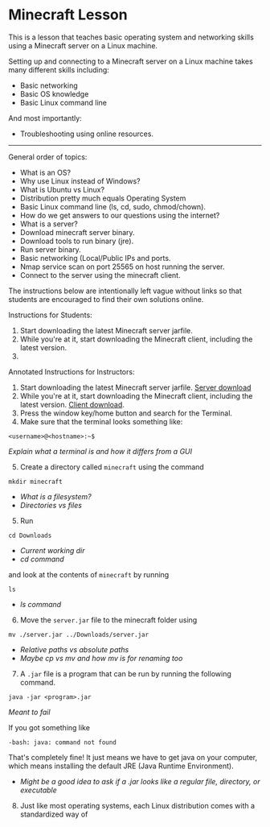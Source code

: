 # Minecraft Lesson

This is a lesson that teaches basic operating system and networking skills using a Minecraft server on a Linux machine.

Setting up and connecting to a Minecraft server on a Linux machine takes many different skills including:
- Basic networking
- Basic OS knowledge
- Basic Linux command line

And most importantly:

- Troubleshooting using online resources.

--- 

General order of topics:
- What is an OS?
- Why use Linux instead of Windows?
- What is Ubuntu vs Linux?
- Distribution pretty much equals Operating System 
- Basic Linux command line (ls, cd, sudo, chmod/chown).
- How do we get answers to our questions using the internet?
- What is a server?
- Download minecraft server binary.
- Download tools to run binary (jre).
- Run server binary.
- Basic networking (Local/Public IPs and ports.
- Nmap service scan on port 25565 on host running the server.
- Connect to the server using the minecraft client.

The instructions below are intentionally left vague without links so that students are encouraged to find their own solutions online.

Instructions for Students:

1. Start downloading the latest Minecraft server jarfile.
2. While you're at it, start downloading the Minecraft client, including the latest version.
3. 

Annotated Instructions for Instructors:

1. Start downloading the latest Minecraft server jarfile. [Server download](https://www.minecraft.net/en-us/download/server)
2. While you're at it, start downloading the Minecraft client, including the latest version. [Client download](https://www.minecraft.net/en-us/download).
3. Press the window key/home button and search for the Terminal.
4. Make sure that the terminal looks something like:
```
<username>@<hostname>:~$
```
*Explain what a terminal is and how it differs from a GUI*

5. Create a directory called ```minecraft``` using the command
```
mkdir minecraft
```
- *What is a filesystem?*
- *Directories vs files*

5. Run
```
cd Downloads
```
- *Current working dir*
- *cd command*

and look at the contents of ```minecraft``` by running
```
ls
```
- *ls command*

6. Move the ```server.jar``` file to the minecraft folder using
```
mv ./server.jar ../Downloads/server.jar
```
- *Relative paths vs absolute paths*
- *Maybe cp vs mv and how mv is for renaming too*

7. A ```.jar``` file is a program that can be run by running the following command. 
```
java -jar <program>.jar
```
*Meant to fail*

If you got something like 
```
-bash: java: command not found
```
That's completely fine! It just means we have to get java on your computer, which means installing the default JRE (Java Runtime Environment).
- *Might be a good idea to ask if a .jar looks like a regular file, directory, or executable*

8. Just like most operating systems, each Linux distribution comes with a standardized way of 